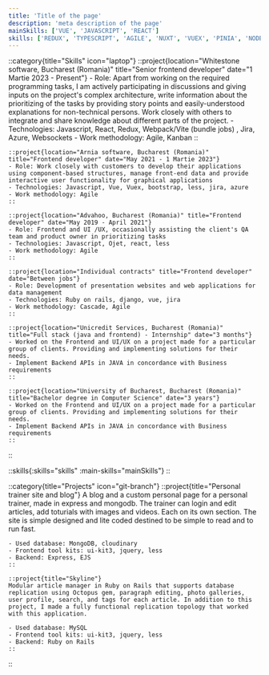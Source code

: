 ```yaml
---
title: 'Title of the page'
description: 'meta description of the page'
mainSkills: ['VUE', 'JAVASCRIPT', 'REACT']
skills: ['REDUX', 'TYPESCRIPT', 'AGILE', 'NUXT', 'VUEX', 'PINIA', 'NODEJS', 'SOCKETS', 'TAILWIND CSS', 'VITE', 'WEBPACK', 'JIRA', 'BOOTSTRAP', 'UIKIT', 'RUBY ON RAILS', 'MONGODB', 'UNIT TESTING', 'INTEGRATION TESTING', 'CYPRESS', 'LINUX', 'GIT', 'PYTHON', 'DJANGO', 'MVC', 'REST', 'OOP', 'OJET']
---
```


::category{title="Skills" icon="laptop"}
    ::project{location="Whitestone software, Bucharest (Romania)" title="Senior frontend developer" date="1 Martie 2023 - Present"}
    - Role: Apart from working on the required programming tasks, I am actively participating in discussions and giving inputs on the project's complex architecture, write information about the prioritizing of the tasks by providing story points and easily-understood explanations for non-technical persons. Work closely with others to integrate and share knowledge about different parts of the project.
    - Technologies: Javascript, React, Redux, Webpack/Vite (bundle jobs) , Jira, Azure, Websockets
    - Work methodology: Agile, Kanban
    ::

    ::project{location="Arnia software, Bucharest (Romania)" title="Frontend developer" date="May 2021 - 1 Martie 2023"}
    - Role: Work closely with customers to develop their applications using component-based structures, manage front-end data and provide interactive user functionality for graphical applications
    - Technologies: Javascript, Vue, Vuex, bootstrap, less, jira, azure
    - Work methodology: Agile
    ::

    ::project{location="Advahoo, Bucharest (Romania)" title="Frontend developer" date="May 2019 - April 2021"}
    - Role: Frontend and UI /UX, occasionally assisting the client's QA team and product owner in prioritizing tasks
    - Technologies: Javascript, Ojet, react, less
    - Work methodology: Agile
    ::

    ::project{location="Individual contracts" title="Frontend developer" date="Between jobs"}
    - Role: Development of presentation websites and web applications for data management
    - Technologies: Ruby on rails, django, vue, jira
    - Work methodology: Cascade, Agile
    ::

    ::project{location="Unicredit Services, Bucharest (Romania)" title="Full stack (java and frontend) - Internship" date="3 months"}
    - Worked on the Frontend and UI/UX on a project made for a particular group of clients. Providing and implementing solutions for their needs.
    - Implement Backend APIs in JAVA in concordance with Business requirements
    ::

    ::project{location="University of Bucharest, Bucharest (Romania)" title="Bachelor degree in Computer Science" date="3 years"}
    - Worked on the Frontend and UI/UX on a project made for a particular group of clients. Providing and implementing solutions for their needs.
    - Implement Backend APIs in JAVA in concordance with Business requirements
    ::
::

::skills{:skills="skills" :main-skills="mainSkills"}
::

::category{title="Projects" icon="git-branch"}
    ::project{title="Personal trainer site and blog"}
    A blog and a custom personal page for a personal trainer, made in express and mongodb. The trainer can login and edit articles, add toturials with images and videos. Each on its own section. The site is simple designed and lite coded destined to be simple to read and to run fast.

    - Used database: MongoDB, cloudinary
    - Frontend tool kits: ui-kit3, jquery, less
    - Backend: Express, EJS
    ::

    ::project{title="Skyline"}
    Modular article manager in Ruby on Rails that supports database replication using Octopus gem, paragraph editing, photo galleries, user profile, search, and tags for each article. In addition to this project, I made a fully functional replication topology that worked with this application.

    - Used database: MySQL
    - Frontend tool kits: ui-kit3, jquery, less
    - Backend: Ruby on Rails
    ::
::

